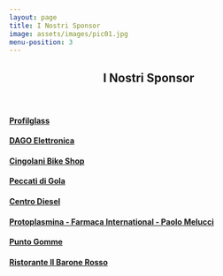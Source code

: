 ```yaml
---
layout: page
title: I Nostri Sponsor
image: assets/images/pic01.jpg
menu-position: 3
---
```


<div id="main" class="alt">
  <section id="sponsor">
    <div class="inner">
      <header class="major">
        <h1>I Nostri Sponsor</h1>
      </header>
      <a href="https://www.profilglass.it/" target="_blank">
        <div class="box">
          <h4>Profilglass</h4>
        </div>
      </a>
      <a href="https://www.dago.it/" target="_blank">
        <div class="box">
          <h4>DAGO Elettronica</h4>
        </div>
      </a>
      <a href="https://www.cingolanibikeshop.com/" target="_blank">
        <div class="box">
          <h4>Cingolani Bike Shop</h4>
        </div>
      </a>
      <a href="https://www.peccatidigolafano.it/" target="_blank">
        <div class="box">
          <h4>Peccati di Gola</h4>
        </div>
      </a>
      <a href="https://www.facebook.com/centrodieselambrosiniofficinavolvotrucks/" target="_blank">
        <div class="box">
          <h4>Centro Diesel</h4>
        </div>
      </a>
      <a href="https://www.farmaca.com/dettaglio-categoria/731/protoplasmina/" target="_blank">
        <div class="box">
          <h4>Protoplasmina - Farmaca International - Paolo Melucci</h4>
        </div>
      </a>
      <a href="https://www.facebook.com/people/Punto-Gomme-Fano/100063621101469/" target="_blank">
        <div class="box">
          <h4>Punto Gomme</h4>
        </div>
      </a>
      <a href="https://www.facebook.com/ilbaronerossofano/" target="_blank">
        <div class="box">
          <h4>Ristorante Il Barone Rosso</h4>
        </div>
      </a>
    </div>
  </section>
</div>
